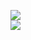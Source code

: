[![](https://img.shields.io/badge/Made%20With-Github%20Spray-lightgrey.svg?style=for-the-badge&logo=github)](https://github.com/Annihil/github-spray#18717)  
[![](https://i.imgur.com/2DrTn0Z.gif)](https://github.com/Annihil/github-spray)